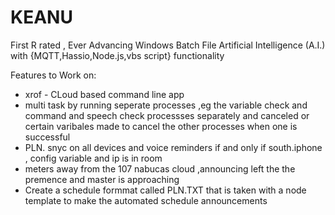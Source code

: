 # KEANU
 First R rated , Ever Advancing Windows Batch File Artificial Intelligence (A.I.) with {MQTT,Hassio,Node.js,vbs script} functionality

Features to Work on:
- xrof - CLoud based command line app
- multi task by running seperate processes ,eg the variable check and command and speech check processses separately and canceled or certain varibales made to cancel the other processes when one is successful
- PLN. snyc on all devices and voice reminders if and only if south.iphone , config variable and ip is in room
- meters away from the 107 nabucas cloud ,announcing left the the premence and master is approaching
- Create a schedule formmat called PLN.TXT that is taken with a node template to make the automated schedule announcements
